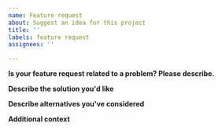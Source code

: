 ```yaml
---
name: Feature request
about: Suggest an idea for this project
title: ''
labels: feature request
assignees: ''

---
```


<!-- Before you open an issue, please search on the [issue tracker](../) if a similar issue already exists or has been closed before. -->

**Is your feature request related to a problem? Please describe.**
<!-- A clear and concise description of what the problem is. Ex. I'm always frustrated when [...] -->

**Describe the solution you'd like**
<!-- A clear and concise description of what you want to happen. -->

**Describe alternatives you've considered**
<!-- A clear and concise description of any alternative solutions or features you've considered. -->

**Additional context**
<!-- Add any other context or screenshots about the feature request here. -->
